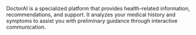 DoctorAI is a specialized platform that provides health-related information, recommendations, and support. It analyzes
your medical history and symptoms to assist you with preliminary guidance through interactive communication.
